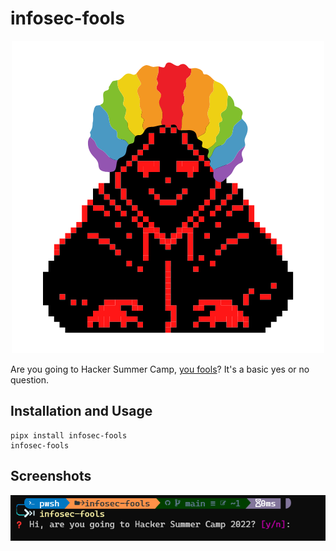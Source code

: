 # infosec-fools

<p align="center">
  <img width="500" height="500" src="https://raw.githubusercontent.com/daddycocoaman/infosec-fools/main/docs/logo.png">


Are you going to Hacker Summer Camp, [you fools](https://twitter.com/kim_crawley/status/1539701262802878467)? It's a basic yes or no question.

## Installation and Usage

```
pipx install infosec-fools
infosec-fools
```

## Screenshots

 <img src="https://raw.githubusercontent.com/daddycocoaman/infosec-fools/main/docs/screenshot.png">


</p>